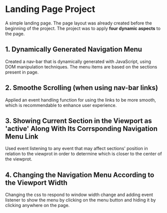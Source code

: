 # Landing Page Project

A simple landing page. The page layout was already created before the beginning of the project. The project was to apply **four dynamic aspects** to the page.

## 1. Dynamically Generated Navigation Menu

Created a nav-bar that is dynamically generated with JavaScript, using DOM manipulation techniques. The menu items are based on the sections present in page.

## 2. Smoothe Scrolling (when using nav-bar links)

Applied an event handling function for using the links to be more smooth, which is recommendable to enhance user experience.

## 3. Showing Current Section in the Viewport as 'active' Along With Its Corrsponding Navigation Menu Link

Used event listening to any event that may affect sections' position in relation to the viewprot in order to determine which is closer to the center of the viewprot.

## 4. Changing the Navigation Menu According to the Viewport Width

Changing the css to respond to window width change and adding event listener to show the menu by clicking on the menu button and hiding it by clicking anywhere on the page.
